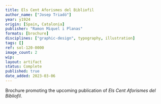 ```yaml
---
title: Els Cent Aforismes del Bibliofil
author_name: ["Josep Triadó"]
year: y1924
origin: [Spain, Catalonia]
publisher: "Ramon Miquel i Planas"
formats: [brochure]
disciplines: ["graphic-design", typography, illustration]
tags: []
ref: sol-120-0000
image_count: 2
wip:
layout: artifact
status: Complete
published: true
date_added: 2023-03-06
---
```


Brochure promoting the upcoming publication of <i>Els Cent Aforismes del Bibliofil</i>.
